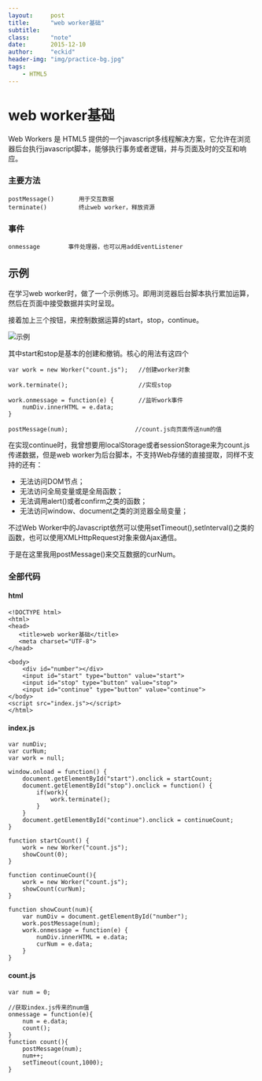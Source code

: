 ```yaml
---
layout:     post
title:      "web worker基础"
subtitle:   
class:		"note"
date:       2015-12-10 
author:     "eckid"
header-img: "img/practice-bg.jpg"
tags:
    - HTML5
---
```


# web worker基础

Web Workers 是 HTML5 提供的一个javascript多线程解决方案，它允许在浏览器后台执行javascript脚本，能够执行事务或者逻辑，并与页面及时的交互和响应。

### 主要方法
	postMessage()       用于交互数据
	terminate()         终止web worker，释放资源

### 事件
	
	onmessage        事件处理器，也可以用addEventListener

## 示例

在学习web worker时，做了一个示例练习。即用浏览器后台脚本执行累加运算，然后在页面中接受数据并实时呈现。

接着加上三个按钮，来控制数据运算的start，stop，continue。 

![示例](/img/webworkerexp.png)

其中start和stop是基本的创建和撤销。核心的用法有这四个

    var work = new Worker("count.js");   //创建worker对象

	work.terminate();                 	 //实现stop

	work.onmessage = function(e) {       //监听work事件
		numDiv.innerHTML = e.data;
	}    							
	
    postMessage(num);                   //count.js向页面传送num的值

在实现continue时，我曾想要用localStorage或者sessionStorage来为count.js传递数据，但是web worker为后台脚本，不支持Web存储的直接提取，同样不支持的还有：

- 无法访问DOM节点；
- 无法访问全局变量或是全局函数；
- 无法调用alert()或者confirm之类的函数；
- 无法访问window、document之类的浏览器全局变量；

不过Web Worker中的Javascript依然可以使用setTimeout(),setInterval()之类的函数，也可以使用XMLHttpRequest对象来做Ajax通信。

于是在这里我用postMessage()来交互数据的curNum。

### 全部代码

#### html

	<!DOCTYPE html>
	<html>
	<head>
 	   <title>web worker基础</title>
 	   <meta charset="UTF-8">
	</head>

	<body>
    	<div id="number"></div>
   		<input id="start" type="button" value="start">
   		<input id="stop" type="button" value="stop">
    	<input id="continue" type="button" value="continue">
	</body>
	<script src="index.js"></script>
	</html>


#### index.js

	var numDiv;
    var curNum;
    var work = null;

    window.onload = function() {
        document.getElementById("start").onclick = startCount;
        document.getElementById("stop").onclick = function() {
            if(work){
                work.terminate();
            }
        }
        document.getElementById("continue").onclick = continueCount;
    }
    
    function startCount() {
        work = new Worker("count.js");
        showCount(0);
    }
    
    function continueCount(){
        work = new Worker("count.js");
        showCount(curNum);
    }
    
    function showCount(num){
        var numDiv = document.getElementById("number");
        work.postMessage(num);
        work.onmessage = function(e) {
            numDiv.innerHTML = e.data;
            curNum = e.data;
        }
    }
    
    
    





#### count.js

	var num = 0;

    //获取index.js传来的num值
    onmessage = function(e){
        num = e.data;
        count();
    }
    function count(){
        postMessage(num);
        num++;
        setTimeout(count,1000);
    }
